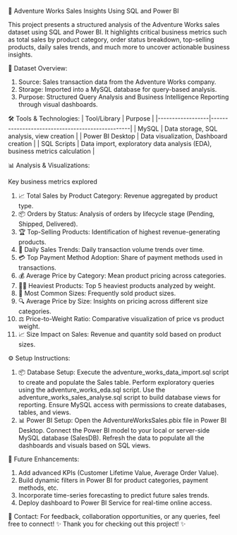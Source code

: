 🛒 Adventure Works Sales Insights Using SQL and Power BI

This project presents a structured analysis of the Adventure Works sales dataset using SQL and Power BI.
It highlights critical business metrics such as total sales by product category, order status breakdown, top-selling products, daily sales trends, and much more to uncover actionable business insights.

📁 Dataset Overview:
1. Source: Sales transaction data from the Adventure Works company.
2. Storage: Imported into a MySQL database for query-based analysis.
3. Purpose: Structured Query Analysis and Business Intelligence Reporting through visual dashboards.

🛠️ Tools & Technologies:
| Tool/Library     | Purpose                                         |
|------------------|-------------------------------------------------|
| MySQL            | Data storage, SQL analysis, view creation       |
| Power BI Desktop | Data visualization, Dashboard creation         |
| SQL Scripts      | Data import, exploratory data analysis (EDA), business metrics calculation |

📊 Analysis & Visualizations:

Key business metrics explored
1. 📈 Total Sales by Product Category: Revenue aggregated by product type.
2. 📦 Orders by Status: Analysis of orders by lifecycle stage (Pending, Shipped, Delivered).
3. 🏆 Top-Selling Products: Identification of highest revenue-generating products.
4. 📅 Daily Sales Trends: Daily transaction volume trends over time.
5. 💳 Top Payment Method Adoption: Share of payment methods used in transactions.
6. 💰 Average Price by Category: Mean product pricing across categories.
7. 🏋️‍♂️ Heaviest Products: Top 5 heaviest products analyzed by weight.
8. 📏 Most Common Sizes: Frequently sold product sizes.
9. 🔍 Average Price by Size: Insights on pricing across different size categories.
10. ⚖️ Price-to-Weight Ratio: Comparative visualization of price vs product weight.
11. 📈 Size Impact on Sales: Revenue and quantity sold based on product sizes.

⚙️ Setup Instructions:
1. 📦 Database Setup:
Execute the adventure_works_data_import.sql script to create and populate the Sales table.
Perform exploratory queries using the adventure_works_eda.sql script.
Use the adventure_works_sales_analyse.sql script to build database views for reporting.
Ensure MySQL access with permissions to create databases, tables, and views.
2. 📊 Power BI Setup:
Open the AdventureWorksSales.pbix file in Power BI Desktop.
Connect the Power BI model to your local or server-side MySQL database (SalesDB).
Refresh the data to populate all the dashboards and visuals based on SQL views.

🚀 Future Enhancements:
1. Add advanced KPIs (Customer Lifetime Value, Average Order Value).
2. Build dynamic filters in Power BI for product categories, payment methods, etc.
3. Incorporate time-series forecasting to predict future sales trends.
4. Deploy dashboard to Power BI Service for real-time online access.

📩 Contact:
For feedback, collaboration opportunities, or any queries, feel free to connect!
✨ Thank you for checking out this project! ✨
